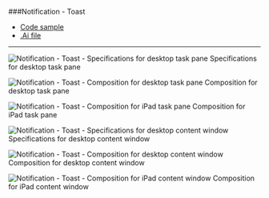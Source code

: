 ###Notification - Toast
* [Code sample](https://github.com/OfficeDev/Office-Add-in-UX-Design-Patterns-Code/tree/master/templates/notifications/toast)
* [.Ai file](https://github.com/OfficeDev/Office-Add-in-UX-Design-Patterns/blob/master/Patterns/Source%20Files/Notification_toast.ai)

***

![Notification - Toast - Specifications for desktop task pane](https://raw.githubusercontent.com/OfficeDev/Office-Add-in-UX-Design-Patterns/alec's-markdown/PNGs/Notification_Toast/Notification_toast_Desktop%20Task%20Pane%20Callouts.png)
Specifications for desktop task pane 


![Notification - Toast - Composition for desktop task pane](https://raw.githubusercontent.com/OfficeDev/Office-Add-in-UX-Design-Patterns/alec's-markdown/PNGs/Notification_Toast/Notification_toast_Desktop%20Task%20Pane.png)
Composition for desktop task pane 


![Notification - Toast - Composition for iPad task pane](https://raw.githubusercontent.com/OfficeDev/Office-Add-in-UX-Design-Patterns/alec's-markdown/PNGs/Notification_Toast/Notification_toast_iPad%20Task%20Pane.png)
Composition for iPad task pane 


![Notification - Toast - Specifications for desktop content window](https://raw.githubusercontent.com/OfficeDev/Office-Add-in-UX-Design-Patterns/alec's-markdown/PNGs/Notification_Toast/Notification_toast_Desktop%20Content%20Window%20Callouts.png)
Specifications for desktop content window


![Notification - Toast - Composition for desktop content window](https://raw.githubusercontent.com/OfficeDev/Office-Add-in-UX-Design-Patterns/alec's-markdown/PNGs/Notification_Toast/Notification_toast_Desktop%20Content%20Window.png)
Composition for desktop content window


![Notification - Toast - Composition for iPad content window](https://raw.githubusercontent.com/OfficeDev/Office-Add-in-UX-Design-Patterns/alec's-markdown/PNGs/Notification_Toast/Notification_toast_iPad%20Content%20Window.png)
Composition for iPad content window
